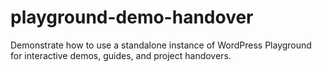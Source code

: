 # playground-demo-handover
Demonstrate how to use a standalone instance of WordPress Playground for interactive demos, guides, and project handovers.
